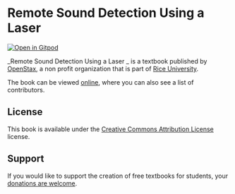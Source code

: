 # Remote Sound Detection Using a Laser 

[![Open in Gitpod](https://gitpod.io/button/open-in-gitpod.svg)](https://gitpod.io/from-referrer/)

_Remote Sound Detection Using a Laser _ is a textbook published by [OpenStax](https://openstax.org/), a non profit organization that is part of [Rice University](https://www.rice.edu/).

The book can be viewed [online](https://github.com/cnx-user-books/cnxbook-remote-sound-detection-using-a-laser/releases/latest), where you can also see a list of contributors.

## License
This book is available under the [Creative Commons Attribution License](./LICENSE) license.

## Support
If you would like to support the creation of free textbooks for students, your [donations are welcome](https://riceconnect.rice.edu/donation/support-openstax-banner).
